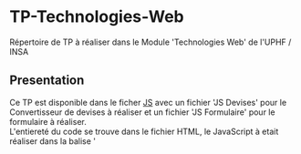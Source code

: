 # TP-Technologies-Web
Répertoire de TP à réaliser dans le Module 'Technologies Web' de l'UPHF / INSA

## Presentation
Ce TP est disponible dans le ficher [JS](https://github.com/Mayass-Ben-Mammar/TP-Technologies-Web/tree/main/JS) avec un fichier 'JS Devises' pour le Convertisseur de devises à réaliser et un fichier 'JS Formulaire' pour le formulaire à réaliser. <br>
L'entiereté du code se trouve dans le fichier HTML, le JavaScript à etait réaliser dans la balise '<script>' et un minimum de CSS dans le balise '<style>'.

## Outils utilisés
[Sublime Text](https://www.sublimetext.com/) <br>
[Documentation HTML/CSS/JS](https://www.w3schools.com/) <br>
